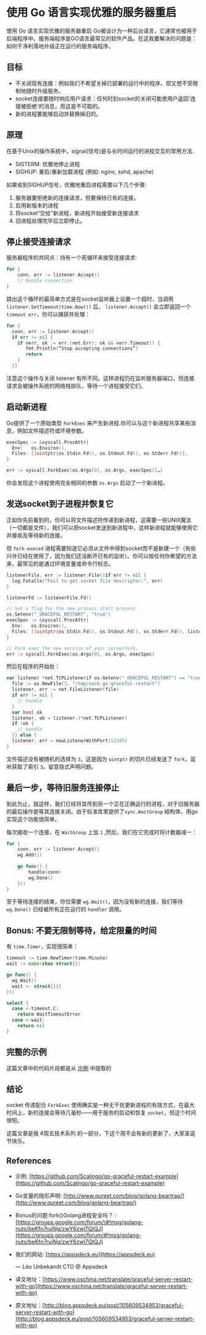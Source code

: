 # 使用 Go 语言实现优雅的服务器重启

使用 Go 语言实现优雅的服务器重启 Go被设计为一种后台语言，它通常也被用于后端程序中。服务端程序是GO语言最常见的软件产品。在这我要解决的问题是：如何干净利落地升级正在运行的服务端程序。



## 目标

* 不关闭现有连接：例如我们不希望关掉已部署的运行中的程序。但又想不受限制地随时升级服务。
* socket连接要随时响应用户请求：任何时刻socket的关闭可能使用户返回'连接被拒绝'的消息，而这是不可取的。
* 新的进程要能够启动并替换掉旧的。

## 原理

 在基于Unix的操作系统中，signal\(信号\)是与长时间运行的进程交互的常用方法.

* SIGTERM: 优雅地停止进程
* SIGHUP: 重启/重新加载进程 \(例如: nginx, sshd, apache\)

如果收到SIGHUP信号，优雅地重启进程需要以下几个步骤:

1. 服务器要拒绝新的连接请求，但要保持已有的连接。
2. 启用新版本的进程
3. 将socket“交给”新进程，新进程开始接受新连接请求
4. 旧进程处理完毕后立即停止。

## 停止接受连接请求

服务器程序的共同点：持有一个死循环来接受连接请求:

```go
for { 
    conn, err := listener.Accept() 
    // Handle connection
} 
```

跳出这个循环的最简单方式是在socket监听器上设置一个超时，当调用 `listener.SetTimeout(time.Now())` 后， `listener.Accept()` 会立即返回一个 `timeout err`，你可以捕获并处理：

```go
for {
  conn, err := listener.Accept()
  if err != nil {
    if nerr, ok := err.(net.Err); ok && nerr.Timeout() {
       fmt.Println(“Stop accepting connections”)
       return
    }
  }}
```

注意这个操作与关闭 listener 有所不同。这样进程仍在监听服务器端口，但连接请求会被操作系统的网络栈排队，等待一个进程接受它们。

## 启动新进程

Go提供了一个原始类型 `ForkExec` 来产生新进程.你可以与这个新进程共享某些消息，例如文件描述符或环境参数。

```go
execSpec := &syscall.ProcAttr{
  Env:   os.Environ(),
  Files: []uintptr{os.Stdin.Fd(), os.Stdout.Fd(), os.Stderr.Fd()},
}

err := syscall.ForkExec(os.Args[0], os.Args, execSpec)[…]
```

你会发现这个进程使用完全相同的参数 `os.Args` 启动了一个新进程。

## 发送socket到子进程并恢复它

正如你先前看到的，你可以将文件描述符传递到新进程，这需要一些UNIX魔法（一切都是文件），我们可以把socket发送到新进程中，这样新进程就能够使用它并接收及等待新的连接。

但 `fork-execed` 进程需要知道它必须从文件中得到socket而不是新建一个（有些兴许已经在使用了，因为我们还没断开已有的监听）。你可以按任何你希望的方法来，最常见的是通过环境变量或命令行标志。

```go
listenerFile, err := listener.File()if err != nil {
  log.Fatalln("Fail to get socket file descriptor:", err)
}

listenerFd := listenerFile.Fd()

// Set a flag for the new process start process
os.Setenv("_GRACEFUL_RESTART", "true")
execSpec := &syscall.ProcAttr{
  Env:   os.Environ(),
  Files: []uintptr{os.Stdin.Fd(), os.Stdout.Fd(), os.Stderr.Fd(), listenerFd},
}

// Fork exec the new version of your serverfork, 
err := syscall.ForkExec(os.Args[0], os.Args, execSpec)
```

然后在程序的开始处：

```go
var listener *net.TCPListenerif os.Getenv("_GRACEFUL_RESTART") == "true" {
  file := os.NewFile(3, "/tmp/sock-go-graceful-restart")
  listener, err := net.FileListener(file)
  if err != nil {
    // handle
  }
  var bool ok
  listener, ok = listener.(*net.TCPListener)
  if !ok {
    // handle
  }} else {
  listener, err = newListenerWithPort(12345)
}
```

文件描述没有被随机的选择为 `3`，这是因为 `uintptr` 的切片已经发送了 `fork`，监听获取了索引 `3`。留意隐式声明问题。

## 最后一步，等待旧服务连接停止

 到此为止，就这样，我们已经将其传到另一个正在正确运行的进程，对于旧服务器的最后操作是等其连接关闭。由于标准库里提供了`sync.WaitGroup` 结构体，用go实现这个功能很简单。

每次接收一个连接，在 `WaitGroup` 上加 `1` ,然后，我们在它完成时将计数器减一：

```go
for { 
    conn, err := listener.Accept()
    wg.Add(1) 
    
    go func() { 
        handle(conn)
        wg.Done()
    }()
} 
```

至于等待连接的结束，你仅需要 `wg.Wait()`，因为没有新的连接，我们等待 `wg.Done()` 已经被所有正在运行的 `handler` 调用。

## Bonus: 不要无限制等待，给定限量的时间

有 `time.Timer`，实现很简单：

```go
timeout := time.NewTimer(time.Minute)
wait := make(chan struct{})

go func() {
  wg.Wait()
  wait <- struct{}{}
}()

select {
  case <-timeout.C:
    return WaitTimeoutError
  case <-wait:
    return nil
}
```

## 完整的示例

这篇文章中的代码片段都是从 [示例](https://github.com/Scalingo/go-graceful-restart-example) 中提取的

## 结论

socket 传递配合 `ForkExec` 使用确实是一种无干扰更新进程的有效方式，在最大时间上，新的连接会等待几毫秒——用于服务的启动和恢复 `socket`，但这个时间很短。

这篇文章是我 \#周五技术系列 的一部分，下这个周不会有新的更新了，大家圣诞节快乐。

## References

* 示例: [https://github.com/Scalingo/go-graceful-restart-example](https://github.com/Scalingo/go-graceful-restart-example)
* Go变量的隐形声明: [http://www.qureet.com/blog/golang-beartrap/](http://www.qureet.com/blog/golang-beartrap/)
* Bonus的问题:fork\(\)Golang进程安全吗？ : [https://groups.google.com/forum/\#!msg/golang-nuts/beKfn7rujNg/zwY6zwl7QtQJ](https://groups.google.com/forum/#!msg/golang-nuts/beKfn7rujNg/zwY6zwl7QtQJ)
* 我们的网站: [https://appsdeck.eu](https://appsdeck.eu)

     — Léo Unbekandt CTO @ Appsdeck

* 译文地址：[https://www.oschina.net/translate/graceful-server-restart-with-go](https://www.oschina.net/translate/graceful-server-restart-with-go)
* 原文地址：[http://blog.appsdeck.eu/post/105609534953/graceful-server-restart-with-go](http://blog.appsdeck.eu/post/105609534953/graceful-server-restart-with-go)

